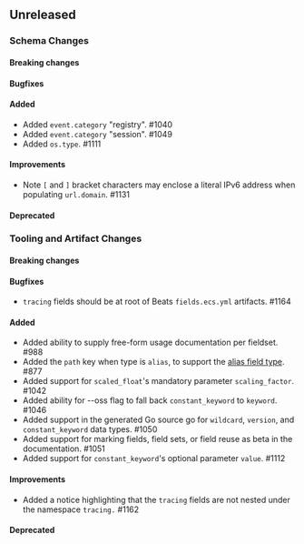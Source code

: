 <!-- When adding an entry to the Changelog:

- Please follow the Keep a Changelog: http://keepachangelog.com/ guidelines.
- Please insert your changelog line ordered by PR ID.
- Make sure you add your entry to the correct section (schema or tooling).

Thanks, you're awesome :-) -->

## Unreleased

### Schema Changes

#### Breaking changes

#### Bugfixes

#### Added

* Added `event.category` "registry". #1040
* Added `event.category` "session". #1049
* Added `os.type`. #1111

#### Improvements

* Note `[` and `]` bracket characters may enclose a literal IPv6 address when populating `url.domain`. #1131

#### Deprecated

### Tooling and Artifact Changes

#### Breaking changes

#### Bugfixes

* `tracing` fields should be at root of Beats `fields.ecs.yml` artifacts. #1164

#### Added

* Added ability to supply free-form usage documentation per fieldset. #988
* Added the `path` key when type is `alias`, to support the [alias field type](https://www.elastic.co/guide/en/elasticsearch/reference/current/alias.html). #877
* Added support for `scaled_float`'s mandatory parameter `scaling_factor`. #1042
* Added ability for --oss flag to fall back `constant_keyword` to `keyword`. #1046
* Added support in the generated Go source go for `wildcard`, `version`, and `constant_keyword` data types. #1050
* Added support for marking fields, field sets, or field reuse as beta in the documentation. #1051
* Added support for `constant_keyword`'s optional parameter `value`. #1112

#### Improvements

* Added a notice highlighting that the `tracing` fields are not nested under the
  namespace `tracing.` #1162

#### Deprecated


<!-- All empty sections:

## Unreleased

### Schema Changes
### Tooling and Artifact Changes

#### Breaking changes

#### Bugfixes

#### Added

#### Improvements

#### Deprecated

-->

